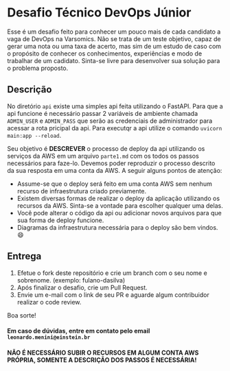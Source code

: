 # Desafio Técnico DevOps Júnior

Esse é um desafio feito para conhecer um pouco mais de cada candidato a vaga de DevOps na Varsomics. Não se trata de um teste objetivo, capaz de gerar uma nota ou uma taxa de acerto, mas sim de um estudo de caso com o propósito de conhecer os conhecimentos, experiências e modo de trabalhar de um cadidato. Sinta-se livre para desenvolver sua solução para o problema proposto.

## Descrição
No diretório `api` existe uma simples api feita utilizando o FastAPI. Para que a api funcione é necessário passar 2 variáveis de ambiente chamada `ADMIN_USER` e `ADMIN_PASS` que serão as credenciais de administrador para acessar a rota pricipal da api. Para executqr a api utilize o comando `uvicorn main:app --reload`.

Seu objetivo é **DESCREVER** o processo de deploy da api utilizando os serviços da AWS em um arquivo `parte1.md` com os todos os passos necessários para faze-lo. Devemos poder reproduzir o processo descrito da sua resposta em uma conta da AWS. A seguir alguns pontos de atenção:

- Assume-se que o deploy será feito em uma conta AWS sem nenhum recurso de infraestrutura criado previamente.
- Existem diversas formas de realizar o deploy da aplicação utilizando os recursos da AWS. Sinta-se a vontade para escolher qualquer uma delas.
- Você pode alterar o código da api ou adicionar novos arquivos para que sua forma de deploy funcione.
- Diagramas da infraestrutura necessária para o deploy são bem vindos. :smile:

## Entrega

1. Efetue o fork deste repositório e crie um branch com o seu nome e sobrenome. (exemplo: fulano-dasilva)
2. Após finalizar o desafio, crie um Pull Request.
3. Envie um e-mail com o link de seu PR e aguarde algum contribuidor realizar o code review.

Boa sorte!

#### Em caso de dúvidas, entre em contato pelo email `leonardo.menini@einstein.br`

#### NÃO É NECESSÁRIO SUBIR O RECURSOS EM ALGUM CONTA AWS PRÓPRIA, SOMENTE A DESCRIÇÃO DOS PASSOS É NECESSÁRIA!
